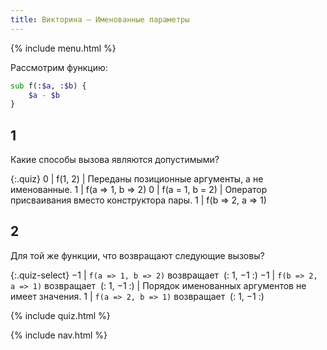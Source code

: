 ```yaml
---
title: Викторина — Именованные параметры
---
```


{% include menu.html %}

Рассмотрим функцию:

```raku
sub f(:$a, :$b) {
    $a - $b
}
```

## 1

Какие способы вызова являются допустимыми?

{:.quiz}
0 | f(1, 2) | Переданы позиционные аргументы, а не именованные.
1 | f(a => 1, b => 2)
0 | f(a = 1, b = 2) | Оператор присваивания вместо конструктора пары.
1 | f(b => 2, a => 1)

## 2

Для той же функции, что возвращают следующие вызовы?

{:.quiz-select}
−1 | `f(a => 1, b => 2)` возвращает&nbsp; (: 1, −1 :)
−1 | `f(b => 2, a => 1)` возвращает&nbsp; (: 1, −1 :) | Порядок именованных аргументов не имеет значения.
1 | `f(a => 2, b => 1)` возвращает&nbsp; (: 1, −1 :)


{% include quiz.html %}

{% include nav.html %}